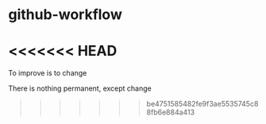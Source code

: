 # github-workflow

# <<<<<<< HEAD

To improve is to change

There is nothing permanent, except change

> > > > > > > be4751585482fe9f3ae5535745c88fb6e884a413

